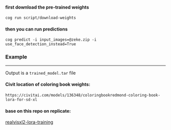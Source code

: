 #### first download the pre-trained weights

```
cog run script/download-weights
```

#### then you can run predictions

```
cog predict -i input_images=@zeke.zip -i use_face_detection_instead=True
```

### Example

---

Output is a `trained_model.tar` file

#### Civit location of coloring book weights:

```
https://civitai.com/models/136348/coloringbookredmond-coloring-book-lora-for-sd-xl

```

#### base on this repo on replicate:

[realvisxl2-lora-training](https://replicate.com/lucataco/realvisxl2-lora-training?input=form&output=preview)
